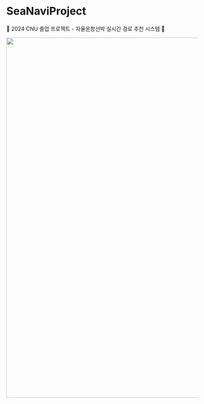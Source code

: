 # SeaNaviProject
🚢 2024 CNU 졸업 프로젝트 - 자율운항선박 실시간 경로 추천 시스템 🚢

<img src="https://github.com/user-attachments/assets/1e96d2be-718a-4726-9da5-38513e57e312" width="670" height="950"/>
